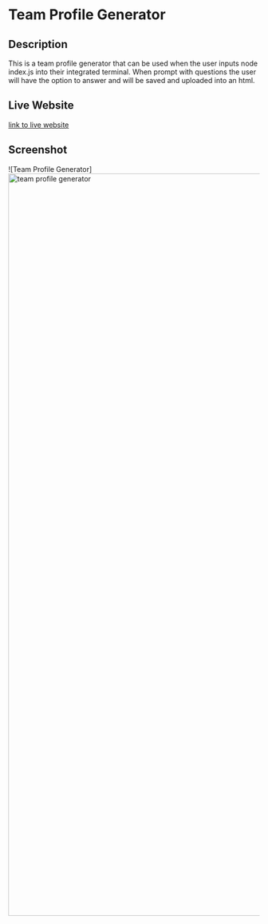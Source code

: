 # Team Profile Generator

## Description
This is a team profile generator that can be used when the user inputs node index.js into their integrated terminal. When prompt with questions the user will have the option to answer and will be saved and uploaded into an html.



## Live Website
[link to live website](https://ryanparketh.github.io/note-taker/)


## Screenshot 
![Team Profile Generator] <img width="1486" alt="team profile generator" src="https://user-images.githubusercontent.com/110427818/202830819-450f4dd9-2d03-4245-aed9-76031af16c8d.png">
